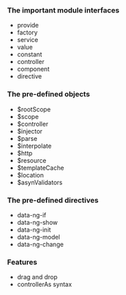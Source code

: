 ### The important module interfaces

- provide
- factory
- service
- value
- constant
- controller
- component
- directive

### The pre-defined objects
- $rootScope
- $scope
- $controller
- $injector
- $parse
- $interpolate
- $http
- $resource
- $templateCache
- $location
- $asynValidators

### The pre-defined directives
- data-ng-if
- data-ng-show
- data-ng-init
- data-ng-model
- data-ng-change


### Features
- drag and drop
- controllerAs syntax
